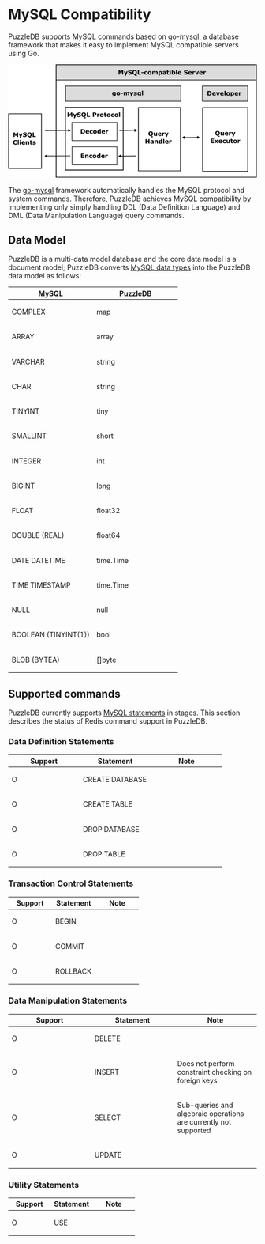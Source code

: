MySQL Compatibility
===================

PuzzleDB supports MySQL commands based on [go-mysql](https://github.com/cybergarage/go-mysql), a database framework that makes it easy to implement MySQL compatible servers using Go.

![framework](https://raw.githubusercontent.com/cybergarage/go-mysql/main/doc/img/framework.png)

The [go-mysql](https://github.com/cybergarage/go-mysql) framework automatically handles the MySQL protocol and system commands. Therefore, PuzzleDB achieves MySQL compatibility by implementing only simply handling DDL (Data Definition Language) and DML (Data Manipulation Language) query commands.

Data Model
----------

PuzzleDB is a multi-data model database and the core data model is a document model; PuzzleDB converts [MySQL data types](https://dev.mysql.com/doc/refman/8.0/en/data-types.html) into the PuzzleDB data model as follows:

<table><colgroup><col style="width: 50%" /><col style="width: 50%" /></colgroup><thead><tr class="header"><th>MySQL</th><th>PuzzleDB</th></tr></thead><tbody><tr class="odd"><td><p>COMPLEX</p></td><td><p>map</p></td></tr><tr class="even"><td><p>ARRAY</p></td><td><p>array</p></td></tr><tr class="odd"><td><p>VARCHAR</p></td><td><p>string</p></td></tr><tr class="even"><td><p>CHAR</p></td><td><p>string</p></td></tr><tr class="odd"><td><p>TINYINT</p></td><td><p>tiny</p></td></tr><tr class="even"><td><p>SMALLINT</p></td><td><p>short</p></td></tr><tr class="odd"><td><p>INTEGER</p></td><td><p>int</p></td></tr><tr class="even"><td><p>BIGINT</p></td><td><p>long</p></td></tr><tr class="odd"><td><p>FLOAT</p></td><td><p>float32</p></td></tr><tr class="even"><td><p>DOUBLE (REAL)</p></td><td><p>float64</p></td></tr><tr class="odd"><td><p>DATE DATETIME</p></td><td><p>time.Time</p></td></tr><tr class="even"><td><p>TIME TIMESTAMP</p></td><td><p>time.Time</p></td></tr><tr class="odd"><td><p>NULL</p></td><td><p>null</p></td></tr><tr class="even"><td><p>BOOLEAN (TINYINT(1))</p></td><td><p>bool</p></td></tr><tr class="odd"><td><p>BLOB (BYTEA)</p></td><td><p>[]byte</p></td></tr></tbody></table>

Supported commands
------------------

PuzzleDB currently supports [MySQL statements](https://dev.mysql.com/doc/refman/8.0/en/sql-statements.html) in stages. This section describes the status of Redis command support in PuzzleDB.

### Data Definition Statements

<table><colgroup><col style="width: 33%" /><col style="width: 33%" /><col style="width: 33%" /></colgroup><thead><tr class="header"><th>Support</th><th>Statement</th><th>Note</th></tr></thead><tbody><tr class="odd"><td><p>O</p></td><td><p>CREATE DATABASE</p></td><td></td></tr><tr class="even"><td><p>O</p></td><td><p>CREATE TABLE</p></td><td></td></tr><tr class="odd"><td><p>O</p></td><td><p>DROP DATABASE</p></td><td></td></tr><tr class="even"><td><p>O</p></td><td><p>DROP TABLE</p></td><td></td></tr></tbody></table>

### Transaction Control Statements

<table><colgroup><col style="width: 33%" /><col style="width: 33%" /><col style="width: 33%" /></colgroup><thead><tr class="header"><th>Support</th><th>Statement</th><th>Note</th></tr></thead><tbody><tr class="odd"><td><p>O</p></td><td><p>BEGIN</p></td><td></td></tr><tr class="even"><td><p>O</p></td><td><p>COMMIT</p></td><td></td></tr><tr class="odd"><td><p>O</p></td><td><p>ROLLBACK</p></td><td></td></tr></tbody></table>

### Data Manipulation Statements

<table><colgroup><col style="width: 33%" /><col style="width: 33%" /><col style="width: 33%" /></colgroup><thead><tr class="header"><th>Support</th><th>Statement</th><th>Note</th></tr></thead><tbody><tr class="odd"><td><p>O</p></td><td><p>DELETE</p></td><td></td></tr><tr class="even"><td><p>O</p></td><td><p>INSERT</p></td><td><p>Does not perform constraint checking on foreign keys</p></td></tr><tr class="odd"><td><p>O</p></td><td><p>SELECT</p></td><td><p>Sub-queries and algebraic operations are currently not supported</p></td></tr><tr class="even"><td><p>O</p></td><td><p>UPDATE</p></td><td></td></tr></tbody></table>

### Utility Statements

<table><colgroup><col style="width: 33%" /><col style="width: 33%" /><col style="width: 33%" /></colgroup><thead><tr class="header"><th>Support</th><th>Statement</th><th>Note</th></tr></thead><tbody><tr class="odd"><td><p>O</p></td><td><p>USE</p></td><td></td></tr></tbody></table>
